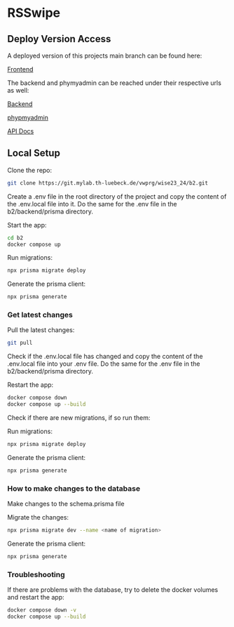 # RSSwipe

## Deploy Version Access

A deployed version of this projects main branch can be found here:

[Frontend](https://b2.vwprg.mylab.th-luebeck.de/)

The backend and phymyadmin can be reached under their respective urls as well:

[Backend](https://b2-backend.vwprg.mylab.th-luebeck.de/)

[phypmyadmin](https://phpmyadmin.vwprg.mylab.th-luebeck.de/)

[API Docs](https://b2-backend.vwprg.mylab.th-luebeck.de/v1/api-docs/)

## Local Setup

Clone the repo:

```bash
git clone https://git.mylab.th-luebeck.de/vwprg/wise23_24/b2.git
```

Create a .env file in the root directory of the project and copy the content of the .env.local file into it.
Do the same for the .env file in the b2/backend/prisma directory.

Start the app:

```bash
cd b2
docker compose up
```

Run migrations:

```bash
npx prisma migrate deploy
```

Generate the prisma client:

```bash
npx prisma generate
```

### Get latest changes

Pull the latest changes:

```bash
git pull
```

Check if the .env.local file has changed and copy the content of the .env.local file into your .env file.
Do the same for the .env file in the b2/backend/prisma directory.

Restart the app:

```bash
docker compose down
docker compose up --build
```

Check if there are new migrations, if so run them:

Run migrations:

```bash
npx prisma migrate deploy
```

Generate the prisma client:

```bash
npx prisma generate
```

### How to make changes to the database

Make changes to the schema.prisma file

Migrate the changes:

```bash
npx prisma migrate dev --name <name of migration>
```

Generate the prisma client:

```bash
npx prisma generate
```

### Troubleshooting

If there are problems with the database, try to delete the docker volumes and restart the app:

```bash
docker compose down -v
docker compose up --build
```
